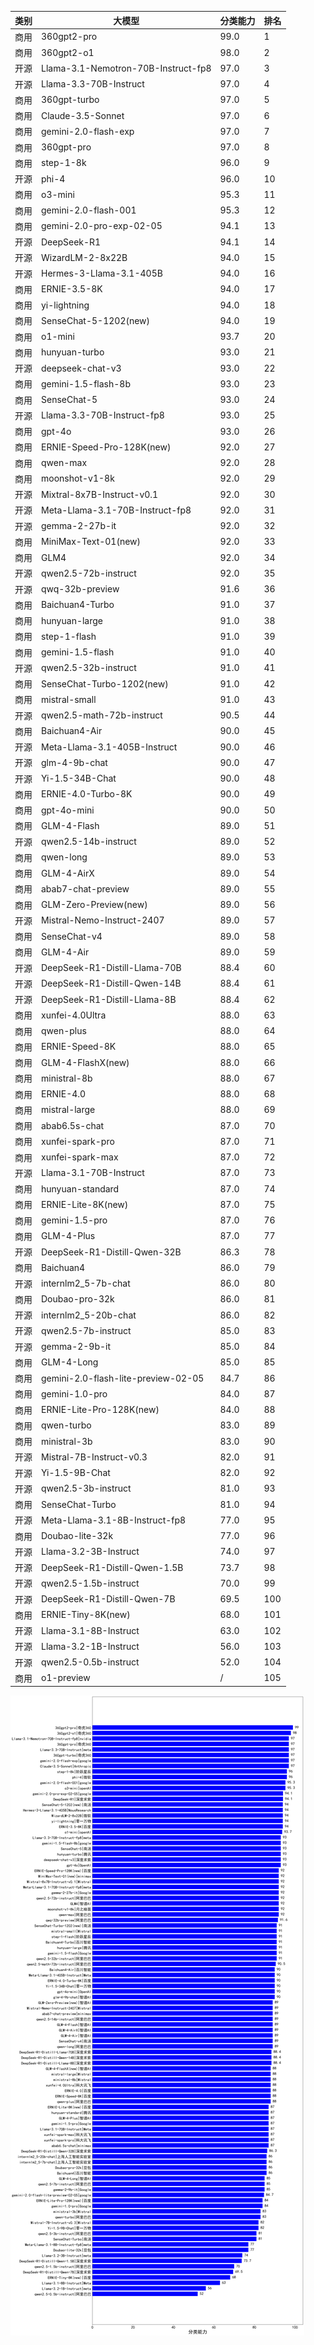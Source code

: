 
| 类别| 大模型                         | 分类能力 | 排名 |
|---|-----------------------------|------|----|
|商用|360gpt2-pro|99.0|1|
|商用|360gpt2-o1|98.0|2|
|开源|Llama-3.1-Nemotron-70B-Instruct-fp8|97.0|3|
|开源|Llama-3.3-70B-Instruct|97.0|4|
|商用|360gpt-turbo|97.0|5|
|商用|Claude-3.5-Sonnet|97.0|6|
|商用|gemini-2.0-flash-exp|97.0|7|
|商用|360gpt-pro|97.0|8|
|商用|step-1-8k|96.0|9|
|开源|phi-4|96.0|10|
|商用|o3-mini|95.3|11|
|商用|gemini-2.0-flash-001|95.3|12|
|商用|gemini-2.0-pro-exp-02-05|94.1|13|
|开源|DeepSeek-R1|94.1|14|
|开源|WizardLM-2-8x22B|94.0|15|
|开源|Hermes-3-Llama-3.1-405B|94.0|16|
|商用|ERNIE-3.5-8K|94.0|17|
|商用|yi-lightning|94.0|18|
|商用|SenseChat-5-1202(new)|94.0|19|
|商用|o1-mini|93.7|20|
|商用|hunyuan-turbo|93.0|21|
|开源|deepseek-chat-v3|93.0|22|
|商用|gemini-1.5-flash-8b|93.0|23|
|商用|SenseChat-5|93.0|24|
|开源|Llama-3.3-70B-Instruct-fp8|93.0|25|
|商用|gpt-4o|93.0|26|
|商用|ERNIE-Speed-Pro-128K(new)|92.0|27|
|商用|qwen-max|92.0|28|
|商用|moonshot-v1-8k|92.0|29|
|开源|Mixtral-8x7B-Instruct-v0.1|92.0|30|
|开源|Meta-Llama-3.1-70B-Instruct-fp8|92.0|31|
|开源|gemma-2-27b-it|92.0|32|
|商用|MiniMax-Text-01(new)|92.0|33|
|商用|GLM4|92.0|34|
|开源|qwen2.5-72b-instruct|92.0|35|
|开源|qwq-32b-preview|91.6|36|
|商用|Baichuan4-Turbo|91.0|37|
|商用|hunyuan-large|91.0|38|
|商用|step-1-flash|91.0|39|
|商用|gemini-1.5-flash|91.0|40|
|开源|qwen2.5-32b-instruct|91.0|41|
|商用|SenseChat-Turbo-1202(new)|91.0|42|
|商用|mistral-small|91.0|43|
|开源|qwen2.5-math-72b-instruct|90.5|44|
|商用|Baichuan4-Air|90.0|45|
|开源|Meta-Llama-3.1-405B-Instruct|90.0|46|
|开源|glm-4-9b-chat|90.0|47|
|开源|Yi-1.5-34B-Chat|90.0|48|
|商用|ERNIE-4.0-Turbo-8K|90.0|49|
|商用|gpt-4o-mini|90.0|50|
|商用|GLM-4-Flash|89.0|51|
|开源|qwen2.5-14b-instruct|89.0|52|
|商用|qwen-long|89.0|53|
|商用|GLM-4-AirX|89.0|54|
|商用|abab7-chat-preview|89.0|55|
|商用|GLM-Zero-Preview(new)|89.0|56|
|开源|Mistral-Nemo-Instruct-2407|89.0|57|
|商用|SenseChat-v4|89.0|58|
|商用|GLM-4-Air|89.0|59|
|开源|DeepSeek-R1-Distill-Llama-70B|88.4|60|
|开源|DeepSeek-R1-Distill-Qwen-14B|88.4|61|
|开源|DeepSeek-R1-Distill-Llama-8B|88.4|62|
|商用|xunfei-4.0Ultra|88.0|63|
|商用|qwen-plus|88.0|64|
|商用|ERNIE-Speed-8K|88.0|65|
|商用|GLM-4-FlashX(new)|88.0|66|
|商用|ministral-8b|88.0|67|
|商用|ERNIE-4.0|88.0|68|
|商用|mistral-large|88.0|69|
|商用|abab6.5s-chat|87.0|70|
|商用|xunfei-spark-pro|87.0|71|
|商用|xunfei-spark-max|87.0|72|
|开源|Llama-3.1-70B-Instruct|87.0|73|
|商用|hunyuan-standard|87.0|74|
|商用|ERNIE-Lite-8K(new)|87.0|75|
|商用|gemini-1.5-pro|87.0|76|
|商用|GLM-4-Plus|87.0|77|
|开源|DeepSeek-R1-Distill-Qwen-32B|86.3|78|
|商用|Baichuan4|86.0|79|
|开源|internlm2_5-7b-chat|86.0|80|
|商用|Doubao-pro-32k|86.0|81|
|开源|internlm2_5-20b-chat|86.0|82|
|开源|qwen2.5-7b-instruct|85.0|83|
|开源|gemma-2-9b-it|85.0|84|
|商用|GLM-4-Long|85.0|85|
|商用|gemini-2.0-flash-lite-preview-02-05|84.7|86|
|商用|gemini-1.0-pro|84.0|87|
|商用|ERNIE-Lite-Pro-128K(new)|84.0|88|
|商用|qwen-turbo|83.0|89|
|商用|ministral-3b|83.0|90|
|开源|Mistral-7B-Instruct-v0.3|82.0|91|
|开源|Yi-1.5-9B-Chat|82.0|92|
|开源|qwen2.5-3b-instruct|81.0|93|
|商用|SenseChat-Turbo|81.0|94|
|开源|Meta-Llama-3.1-8B-Instruct-fp8|77.0|95|
|商用|Doubao-lite-32k|77.0|96|
|开源|Llama-3.2-3B-Instruct|74.0|97|
|开源|DeepSeek-R1-Distill-Qwen-1.5B|73.7|98|
|开源|qwen2.5-1.5b-instruct|70.0|99|
|开源|DeepSeek-R1-Distill-Qwen-7B|69.5|100|
|商用|ERNIE-Tiny-8K(new)|68.0|101|
|开源|Llama-3.1-8B-Instruct|63.0|102|
|开源|Llama-3.2-1B-Instruct|56.0|103|
|开源|qwen2.5-0.5b-instruct|52.0|104|
|商用|o1-preview|/|105|


![lin](../pic/classification.png)
